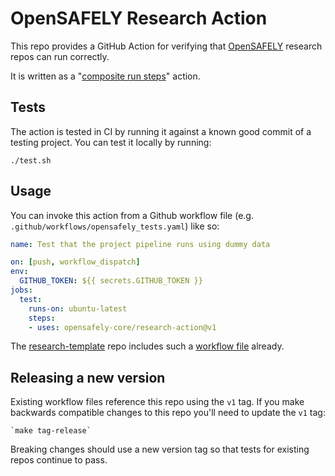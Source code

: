 # OpenSAFELY Research Action

This repo provides a GitHub Action for verifying that
[OpenSAFELY](https://docs.opensafely.org/) research repos can run
correctly.

It is written as a "[composite run steps][1]" action.


## Tests

The action is tested in CI by running it against a known good commit of
a testing project. You can test it locally by running:
```
./test.sh
```


## Usage

You can invoke this action from a Github workflow file (e.g.
`.github/workflows/opensafely_tests.yaml`) like so:

```yaml
name: Test that the project pipeline runs using dummy data

on: [push, workflow_dispatch]
env:
  GITHUB_TOKEN: ${{ secrets.GITHUB_TOKEN }}
jobs:
  test:
    runs-on: ubuntu-latest
    steps:
    - uses: opensafely-core/research-action@v1
```

The [research-template][2] repo includes such a [workflow file][3] already.


## Releasing a new version

Existing workflow files reference this repo using the `v1` tag. If you make
backwards compatible changes to this repo you'll need to update the
`v1` tag:

    `make tag-release`

Breaking changes should use a new version tag so that tests for existing
repos continue to pass.


[1]: https://docs.github.com/en/actions/creating-actions/creating-a-composite-run-steps-action
[2]: https://github.com/opensafely/research-template
[3]: https://github.com/opensafely/research-template/blob/main/.github/workflows/test_runner.yaml
